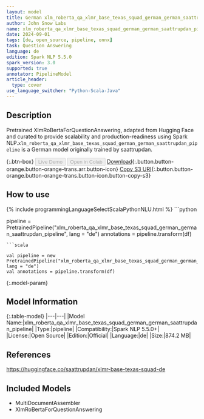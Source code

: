 ```yaml
---
layout: model
title: German xlm_roberta_qa_xlmr_base_texas_squad_german_german_saattrupdan_pipeline pipeline XlmRoBertaForQuestionAnswering from saattrupdan
author: John Snow Labs
name: xlm_roberta_qa_xlmr_base_texas_squad_german_german_saattrupdan_pipeline
date: 2024-09-01
tags: [de, open_source, pipeline, onnx]
task: Question Answering
language: de
edition: Spark NLP 5.5.0
spark_version: 3.0
supported: true
annotator: PipelineModel
article_header:
  type: cover
use_language_switcher: "Python-Scala-Java"
---
```


## Description

Pretrained XlmRoBertaForQuestionAnswering, adapted from Hugging Face and curated to provide scalability and production-readiness using Spark NLP.`xlm_roberta_qa_xlmr_base_texas_squad_german_german_saattrupdan_pipeline` is a German model originally trained by saattrupdan.

{:.btn-box}
<button class="button button-orange" disabled>Live Demo</button>
<button class="button button-orange" disabled>Open in Colab</button>
[Download](https://s3.amazonaws.com/auxdata.johnsnowlabs.com/public/models/xlm_roberta_qa_xlmr_base_texas_squad_german_german_saattrupdan_pipeline_de_5.5.0_3.0_1725234890830.zip){:.button.button-orange.button-orange-trans.arr.button-icon}
[Copy S3 URI](s3://auxdata.johnsnowlabs.com/public/models/xlm_roberta_qa_xlmr_base_texas_squad_german_german_saattrupdan_pipeline_de_5.5.0_3.0_1725234890830.zip){:.button.button-orange.button-orange-trans.button-icon.button-copy-s3}

## How to use



<div class="tabs-box" markdown="1">
{% include programmingLanguageSelectScalaPythonNLU.html %}
```python

pipeline = PretrainedPipeline("xlm_roberta_qa_xlmr_base_texas_squad_german_german_saattrupdan_pipeline", lang = "de")
annotations =  pipeline.transform(df)   

```
```scala

val pipeline = new PretrainedPipeline("xlm_roberta_qa_xlmr_base_texas_squad_german_german_saattrupdan_pipeline", lang = "de")
val annotations = pipeline.transform(df)

```
</div>

{:.model-param}
## Model Information

{:.table-model}
|---|---|
|Model Name:|xlm_roberta_qa_xlmr_base_texas_squad_german_german_saattrupdan_pipeline|
|Type:|pipeline|
|Compatibility:|Spark NLP 5.5.0+|
|License:|Open Source|
|Edition:|Official|
|Language:|de|
|Size:|874.2 MB|

## References

https://huggingface.co/saattrupdan/xlmr-base-texas-squad-de

## Included Models

- MultiDocumentAssembler
- XlmRoBertaForQuestionAnswering